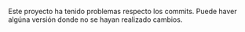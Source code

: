 Este proyecto ha tenido problemas respecto los commits. Puede haver algúna versión donde no se hayan realizado cambios.
